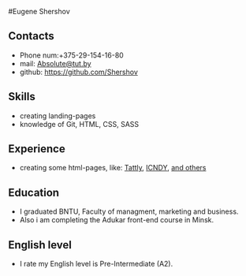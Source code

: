 #Eugene Shershov
## Contacts
* Phone num:+375-29-154-16-80
* mail: Absolute@tut.by
* github: https://github.com/Shershov
## Skills
* creating landing-pages
* knowledge of Git, HTML, CSS, SASS
## Experience
* creating some html-pages, like: [Tattly](https://shershov.github.io/public/), [ICNDY](https://github.com/Shershov/Projects/tree/master/ICNDY), [and others](https://github.com/Shershov/Projects)
## Education
* I graduated BNTU, Faculty of managment, marketing and business.
* Also i am completing the Adukar front-end course in Minsk.
## English level
* I rate my English level is Pre-Intermediate (A2).